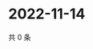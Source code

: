 # 2022-11-14

共 0 条

<!-- BEGIN WEIBO -->
<!-- 最后更新时间 Mon Nov 14 2022 15:00:50 GMT+0800 (China Standard Time) -->

<!-- END WEIBO -->
